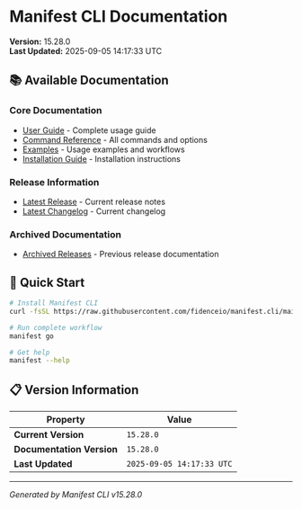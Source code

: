 # Manifest CLI Documentation

**Version:** 15.28.0  
**Last Updated:** 2025-09-05 14:17:33 UTC

## 📚 Available Documentation

### Core Documentation
- [User Guide](USER_GUIDE.md) - Complete usage guide
- [Command Reference](COMMAND_REFERENCE.md) - All commands and options
- [Examples](EXAMPLES.md) - Usage examples and workflows
- [Installation Guide](INSTALLATION.md) - Installation instructions

### Release Information
- [Latest Release](RELEASE_v15.28.0.md) - Current release notes
- [Latest Changelog](CHANGELOG_v15.28.0.md) - Current changelog

### Archived Documentation
- [Archived Releases](zArchive/) - Previous release documentation

## 🚀 Quick Start

```bash
# Install Manifest CLI
curl -fsSL https://raw.githubusercontent.com/fidenceio/manifest.cli/main/install-cli.sh | bash

# Run complete workflow
manifest go

# Get help
manifest --help
```

## 📋 Version Information

| Property | Value |
|----------|-------|
| **Current Version** | `15.28.0` |
| **Documentation Version** | `15.28.0` |
| **Last Updated** | `2025-09-05 14:17:33 UTC` |

---
*Generated by Manifest CLI v15.28.0*
